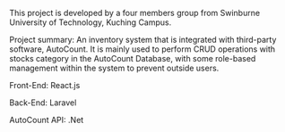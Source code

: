 This project is developed by a four members group from Swinburne University of Technology, Kuching Campus.

Project summary:
An inventory system that is integrated with third-party software, AutoCount. It is mainly used to perform CRUD operations with stocks category in the AutoCount Database, 
with some role-based management within the system to prevent outside users.

Front-End:
React.js

Back-End:
Laravel

AutoCount API:
.Net
